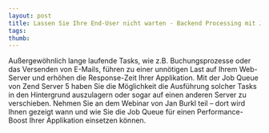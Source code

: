 ```yaml
---
layout: post
title: Lassen Sie Ihre End-User nicht warten - Backend Processing mit Job Queue
tags: 
thumb: 
---
```

Außergewöhnlich lange laufende Tasks, wie z.B. Buchungsprozesse oder das Versenden von E-Mails, führen zu einer unnötigen Last auf Ihrem Web-Server und erhöhen die Response-Zeit Ihrer Applikation. Mit der Job Queue von Zend Server 5 haben Sie die Möglichkeit die Ausführung solcher Tasks in den Hintergrund auszulagern oder sogar auf einen anderen Server zu verschieben.
Nehmen Sie an dem Webinar von Jan Burkl teil – dort wird Ihnen gezeigt wann und wie Sie die Job Queue für einen Performance-Boost Ihrer Applikation einsetzen können. 
